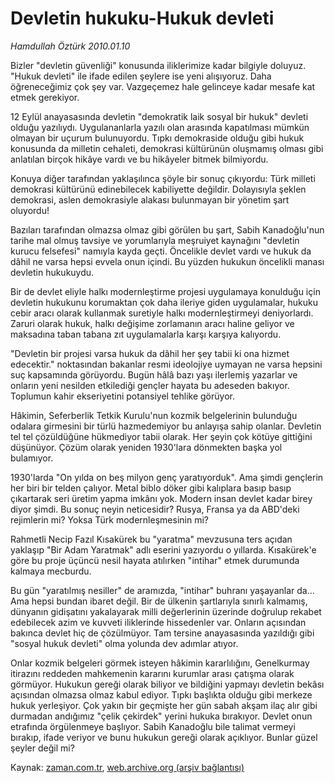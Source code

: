 # Devletin hukuku-Hukuk devleti

*Hamdullah Öztürk 2010.01.10*

<tr><td class="metin" colspan="2" style="padding-top: 20px; padding-left: 5px; ">Bizler "devletin güvenliği" konusunda iliklerimize kadar bilgiyle doluyuz. "Hukuk devleti" ile ifade edilen şeylere ise yeni alışıyoruz. Daha öğreneceğimiz çok şey var. Vazgeçemez hale gelinceye kadar mesafe kat etmek gerekiyor.</td></tr><tr><td class="metin" colspan="2" style="padding-top: 20px; padding-left: 5px; "><p>12 Eylül anayasasında devletin "demokratik laik sosyal bir hukuk" devleti olduğu yazılıydı. Uygulananlarla yazılı olan arasında kapatılması mümkün olmayan bir uçurum bulunuyordu. Tıpkı demokraside olduğu gibi hukuk konusunda da milletin cehaleti, demokrasi kültürünün oluşmamış olması gibi anlatılan birçok hikâye vardı ve bu hikâyeler bitmek bilmiyordu.
<p>Konuya diğer tarafından yaklaşılınca şöyle bir sonuç çıkıyordu: Türk milleti demokrasi kültürünü edinebilecek kabiliyette değildir. Dolayısıyla şeklen demokrasi, aslen demokrasiyle alakası bulunmayan bir yönetim şart oluyordu!
<p>Bazıları tarafından olmazsa olmaz gibi görülen bu şart, Sabih Kanadoğlu'nun tarihe mal olmuş tavsiye ve yorumlarıyla meşruiyet kaynağını "devletin kurucu felsefesi" namıyla kayda geçti. Öncelikle devlet vardı ve hukuk da dâhil ne varsa hepsi evvela onun içindi. Bu yüzden hukukun öncelikli manası devletin hukukuydu.
<p>Bir de devlet eliyle halkı modernleştirme projesi uygulamaya konulduğu için devletin hukukunu korumaktan çok daha ileriye giden uygulamalar, hukuku cebir aracı olarak kullanmak suretiyle halkı modernleştirmeyi deniyorlardı. Zaruri olarak hukuk, halkı değişime zorlamanın aracı haline geliyor ve maksadına taban tabana zıt uygulamalarla karşı karşıya kalıyordu.
<p>"Devletin bir projesi varsa hukuk da dâhil her şey tabii ki ona hizmet edecektir." noktasından bakanlar resmi ideolojiye uymayan ne varsa hepsini suç kapsamında görüyordu. Bugün hâlâ bazı yaşı ilerlemiş yazarlar ve onların yeni nesilden etkilediği gençler hayata bu adeseden bakıyor. Toplumun kahir ekseriyetini potansiyel tehlike görüyor. 
<p>Hâkimin, Seferberlik Tetkik Kurulu'nun kozmik belgelerinin bulunduğu odalara girmesini bir türlü hazmedemiyor bu anlayışa sahip olanlar. Devletin tel tel çözüldüğüne hükmediyor tabii olarak. Her şeyin çok kötüye gittiğini düşünüyor. Çözüm olarak yeniden 1930'lara dönmekten başka yol bulamıyor.
<p>1930'larda "On yılda on beş milyon genç yaratıyorduk". Ama şimdi gençlerin her biri bir telden çalıyor. Metal biblo döker gibi kalıplara basıp basıp çıkartarak seri üretim yapma imkânı yok. Modern insan devlet kadar birey diyor şimdi. Bu sonuç neyin neticesidir? Rusya, Fransa ya da ABD'deki rejimlerin mi? Yoksa Türk modernleşmesinin mi?
<p>Rahmetli Necip Fazıl Kısakürek bu "yaratma" mevzusuna ters açıdan yaklaşıp "Bir Adam Yaratmak" adlı eserini yazıyordu o yıllarda. Kısakürek'e göre bu proje üçüncü nesil hayata atılırken "intihar" etmek durumunda kalmaya mecburdu.
<p>Bu gün "yaratılmış nesiller" de aramızda, "intihar" buhranı yaşayanlar da... Ama hepsi bundan ibaret değil. Bir de ülkenin şartlarıyla sınırlı kalmamış, dünyanın gidişatını yakalayarak milli değerlerinin üzerinde doğrulup rekabet edebilecek azim ve kuvveti iliklerinde hissedenler var. Onların açısından bakınca devlet hiç de çözülmüyor. Tam tersine anayasasında yazıldığı gibi "sosyal hukuk devleti" olma yolunda dev adımlar atıyor.
<p>Onlar kozmik belgeleri görmek isteyen hâkimin kararlılığını, Genelkurmay itirazını reddeden mahkemenin kararını kurumlar arası çatışma olarak görmüyor. Hukukun gereği olarak biliyor ve bildiğini yapmayı devletin bekâsı açısından olmazsa olmaz kabul ediyor. Tıpkı başlıkta olduğu gibi merkeze hukuk yerleşiyor. Çok yakın bir geçmişte her gün sabah akşam ilaç alır gibi durmadan andığımız "çelik çekirdek" yerini hukuka bırakıyor. Devlet onun etrafında örgülenmeye başlıyor. Sabih Kanadoğlu bile talimat vermeyi bırakıp, ifade veriyor ve bunu hukukun gereği olarak açıklıyor. Bunlar güzel şeyler değil mi? <br/></p></p></p></p></p></p></p></p></p></p></td></tr>

Kaynak: [zaman.com.tr](http://zaman.com.tr/yazar.do?yazino=938215), [web.archive.org (arşiv bağlantısı)](http://web.archive.org/web/20100207015937/http://zaman.com.tr:80/yazar.do?yazino=938215)
